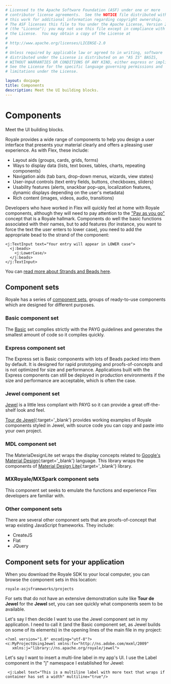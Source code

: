 ```yaml
---
# Licensed to the Apache Software Foundation (ASF) under one or more
# contributor license agreements.  See the NOTICE file distributed with
# this work for additional information regarding copyright ownership.
# The ASF licenses this file to You under the Apache License, Version 2.0
# (the "License"); you may not use this file except in compliance with
# the License.  You may obtain a copy of the License at
# 
# http://www.apache.org/licenses/LICENSE-2.0
# 
# Unless required by applicable law or agreed to in writing, software
# distributed under the License is distributed on an "AS IS" BASIS,
# WITHOUT WARRANTIES OR CONDITIONS OF ANY KIND, either express or implied.
# See the License for the specific language governing permissions and
# limitations under the License.

layout: docpage
title: Components
description: Meet the UI building blocks.
---
```

# Components

Meet the UI building blocks.

Royale provides a wide range of components to help you design a user interface that presents your material clearly and offers a pleasing user experience. As with Flex, these include:

  * Layout aids (groups, cards, grids, forms)
  * Ways to display data (lists, text boxes, tables, charts, repeating components)
  * Navigation aids (tab bars, drop-down menus, wizards, view states)
  * User-input controls (text entry fields, buttons, checkboxes, sliders)
  * Usability features (alerts, snackbar pop-ups, localization features, dynamic displays depending on the user's metadata)
  * Rich content (images, videos, audio, transitions)

Developers who have worked in Flex will quickly feel at home with Royale components, although they will need to pay attention to the ["Pay as you go"](features/payg.html) concept that is a Royale hallmark. Components do well the basic functions associated with their names, but to add features (for instance, you want to force the text the user enters to lower case), you need to add the appropriate bead to the strand of the component:

```as3 
<j:TextInput text="Your entry will appear in LOWER case">
  <j:beads>
    <j:LowerCase/>
  </j:beads>
</j:TextInput>
```

You can [read more about Strands and Beads here](features/strands-and-beads.html).

## Component sets
Royale has a series of [component sets](component-sets.html), groups of ready-to-use components which are designed for different purposes.

### Basic component set
The [Basic](component-sets/basic.html) set complies strictly with the PAYG guidelines and generates the smallest amount of code so it compiles quickly.

### Express component set
The Express set is Basic components with lots of Beads packed into them by default. It is designed for rapid prototyping and proofs-of-concepts and is not optimized for size and performance. Applications built with the Express components can still be deployed in production environments if the size and performance are acceptable, which is often the case.

### Jewel component set
[Jewel](component-sets/jewel.html) is a little less compliant with PAYG so it can provide a great off-the-shelf look and feel. 

[Tour de Jewel](https://royale.apache.org/tourdejewel/){:target='_blank'} provides working examples of Royale components styled in Jewel, with source code you can copy and paste into your own project.

### MDL component set
The MateriaDesignLite set wraps the display concepts related to [Google's Material Design](https://en.wikipedia.org/wiki/Material_Design){:target='_blank'} language. This library wraps the components of [Material Design Lite](https://getmdl.io/components/index.html){:target='_blank'} library.

### MXRoyale/MXSpark component sets
This component set seeks to emulate the functions and experience Flex developers are familiar with.

### Other component sets
There are several other component sets that are proofs-of-concept that wrap existing JavaScript frameworks. They include:

 * CreateJS
 * Flat
 * JQuery
 
 ## Component sets for your application
 When you download the Royale SDK to your local computer, you can browse the component sets in this location: 
 
 `royale-asjsframeworks/projects`
 
 For sets that do not have an extensive demonstration suite like __Tour de Jewel__ for the __Jewel__ set, you can see quickly what components seem to be available.
 
 Let's say I then decide I want to use the Jewel component set in my application. I need to call it (and the Basic component set, as Jewel builds on some of its elements) in the opening lines of the main file in my project:
 
 ```mxml
 <?xml version="1.0" encoding="utf-8"?>
 <c:MyProjectUsingJewel xmlns:fx="http://ns.adobe.com/mxml/2009" 
	xmlns:j="library://ns.apache.org/royale/jewel">
 ```

Let's say I want to insert a multi-line label in my app's UI. I use the Label component in the "j" namespace I established for Jewel:
 
```mxml
 <j:Label text="This is a multiline label with more text that wraps if container has set a width" multiline="true"/>
```

